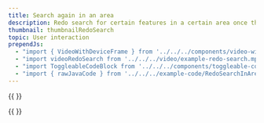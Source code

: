 ```yaml
---
title: Search again in an area
description: Redo search for certain features in a certain area once the map is moved.
thumbnail: thumbnailRedoSearch
topic: User interaction
prependJs:
  - "import { VideoWithDeviceFrame } from '../../../components/video-with-device-frame'"
  - "import videoRedoSearch from '../../../video/example-redo-search.mp4'"
  - "import ToggleableCodeBlock from '../../../components/toggleable-code-block'"
  - "import { rawJavaCode } from '../../../example-code/RedoSearchInAreaActivity.js'"
---
```


{{
  <VideoWithDeviceFrame 
    videoFile={videoRedoSearch}
    rotation="vertical"
    device="pixel-2"
  />
}}

<!-- Any notes about this example would go here.  -->

{{
  <ToggleableCodeBlock 
    java={rawJavaCode}
  />
}}
